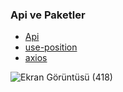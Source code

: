 
<h3>Api ve Paketler</h3>
<ul>
  <li><a href="https://openweathermap.org/">Api</a></li>
  <li><a href="https://www.npmjs.com/package/use-position">use-position</a></li>
  <li><a href="https://www.npmjs.com/package/axios">axios</a></li>
</ul>






![Ekran Görüntüsü (418)](https://user-images.githubusercontent.com/79534661/171050254-47c32e6b-d659-4cec-972c-99b04b2a780b.png)
